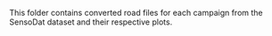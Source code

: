 This folder contains converted road files for each campaign from the SensoDat dataset and their respective plots. 
